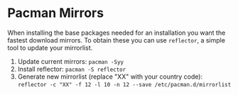 # Pacman Mirrors

When installing the base packages needed for an installation you want the fastest download mirrors.
To obtain these you can use `reflector`, a simple tool to update your mirrorlist.

1. Update current mirrors: `pacman -Syy`
2. Install reflector: `pacman -S reflector`
3. Generate new mirrorlist (replace "XX" with your country code): `reflector -c "XX" -f 12 -l 10 -n 12 --save /etc/pacman.d/mirrorlist`